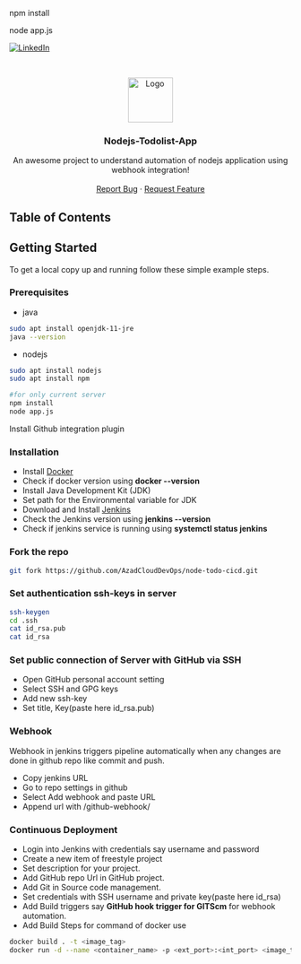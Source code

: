 npm install

node app.js

[![LinkedIn](https://img.shields.io/badge/in-linkedin-blue.svg)](https://www.linkedin.com/in/akash-zade/)



<!-- PROJECT LOGO -->
<br />
<p align="center">
  <a href="https://ibb.co/sC0TMQV">
    <img src="images/logo.jpeg" alt="Logo" width="80" height="80">
  </a>

  <h3 align="center">Nodejs-Todolist-App</h3>

  <p align="center">
    An awesome project to understand automation of nodejs application using webhook integration!
    <br />
    <br />
    <a href="https://github.com/AzadCloudDevOps">Report Bug</a>
    ·
    <a href="https://github.com/AzadCloudDevOps">Request Feature</a>
  </p>
</p>

<!-- TABLE OF CONTENTS -->
## Table of Contents



<!-- GETTING STARTED -->
## Getting Started

To get a local copy up and running follow these simple example steps.

### Prerequisites

* java
```bash
sudo apt install openjdk-11-jre
java --version
```
* nodejs
```bash
sudo apt install nodejs
sudo apt install npm

#for only current server
npm install
node app.js
```

Install Github integration plugin

### Installation

* Install [Docker](https://docs.docker.com/engine/install/ubuntu/)
* Check if docker version using **docker --version**
* Install Java Development Kit (JDK)
* Set path for the Environmental variable for JDK
* Download and Install [Jenkins](https://pkg.origin.jenkins.io/debian-stable/)
* Check the Jenkins version using **jenkins --version**
* Check if jenkins service is running using **systemctl status jenkins**

### Fork the repo
```bash
git fork https://github.com/AzadCloudDevOps/node-todo-cicd.git
```

### Set authentication ssh-keys in server
```bash
ssh-keygen
cd .ssh
cat id_rsa.pub
cat id_rsa
```

### Set public connection of Server with GitHub via SSH
* Open GitHub personal account setting
* Select SSH and GPG keys
* Add new ssh-key
* Set title, Key(paste here id_rsa.pub)

### Webhook

Webhook in jenkins triggers pipeline automatically when any changes are done in github repo like commit and push.

* Copy jenkins URL 
* Go to repo settings in github
* Select Add webhook and paste URL
* Append url with /github-webhook/

### Continuous Deployment
* Login into Jenkins with credentials say username and password
* Create a new item of freestyle project
* Set description for your project.
* Add GitHub repo Url in GitHub project.
* Add Git in Source code management.
* Set credentials with SSH username and private key(paste here id_rsa)
* Add Build triggers say **GitHub hook trigger for GITScm** for webhook automation.
* Add Build Steps for command of docker
use
```bash
docker build . -t <image_tag>
docker run -d --name <container_name> -p <ext_port>:<int_port> <image_tag>
```







